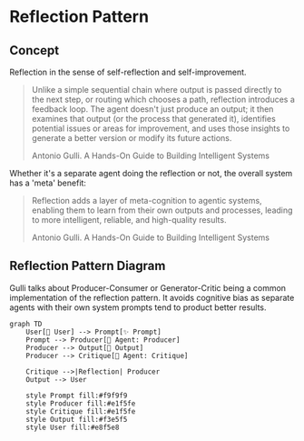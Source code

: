 # Reflection Pattern

## Concept

Reflection in the sense of self-reflection and self-improvement.

> Unlike a simple sequential chain where output is passed directly to the next step, or routing which chooses a path, reflection introduces a feedback loop. The agent doesn't just produce an output; it then examines that output (or the process that generated it), identifies potential issues or areas for improvement, and uses those insights to generate a better version or modify its future actions.
>
> Antonio Gulli. A Hands-On Guide to Building Intelligent Systems

Whether it's a separate agent doing the reflection or not, the overall system has a 'meta' benefit:

> Reflection adds a layer of meta-cognition to agentic systems, enabling them to learn from their own outputs and processes, leading to more intelligent, reliable, and high-quality results.
>
> Antonio Gulli. A Hands-On Guide to Building Intelligent Systems

## Reflection Pattern Diagram

Gulli talks about Producer-Consumer or Generator-Critic being a common implementation of the reflection pattern.
It avoids cognitive bias as separate agents with their own system prompts tend to product better results.

```mermaid
graph TD
    User[👤 User] --> Prompt[✨ Prompt]
    Prompt --> Producer[🤖 Agent: Producer]
    Producer --> Output[📄 Output]
    Producer --> Critique[🤖 Agent: Critique]

    Critique -->|Reflection| Producer
    Output --> User

    style Prompt fill:#f9f9f9
    style Producer fill:#e1f5fe
    style Critique fill:#e1f5fe
    style Output fill:#f3e5f5
    style User fill:#e8f5e8
```

